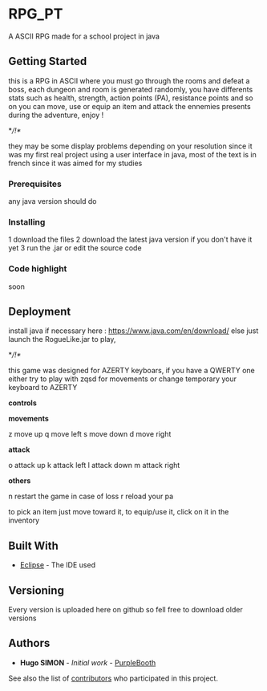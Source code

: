 # RPG_PT

A ASCII RPG made for a school project in java

## Getting Started

this is a RPG in ASCII where you must go through the rooms and defeat a boss, 
each dungeon and room is generated randomly, 
you have differents stats such as health, strength, action points (PA), resistance points and so on
you can move, use or equip an item and attack the ennemies presents during the adventure,
enjoy !

**/!\**

they may be some display problems depending on your resolution since it was my first real project using a user interface in java,
most of the text is in french since it was aimed for my studies

### Prerequisites

any java version should do

### Installing

1 download the files
2 download the latest java version if you don't have it yet
3 run the .jar or edit the source code

### Code highlight

soon

## Deployment

install java if necessary here : https://www.java.com/en/download/
else just launch the RogueLike.jar to play, 

**/!\**

this game was designed for AZERTY keyboars, if you have a QWERTY one either try to play
with zqsd for movements or change temporary your keyboard to AZERTY

**controls**

**movements** 

z move up
q move left
s move down
d move right

**attack**

o attack up
k attack left
l attack down
m attack right

**others**

n restart the game in case of loss
r reload your pa

to pick an item just move toward it, to equip/use it, click on it in the inventory

## Built With

* [Eclipse](https://www.eclipse.org) - The IDE used

## Versioning

Every version is uploaded here on github so fell free to download older versions

## Authors

* **Hugo SIMON** - *Initial work* - [PurpleBooth](https://github.com/PurpleBooth)

See also the list of [contributors](https://github.com/your/project/contributors) who participated in this project.



